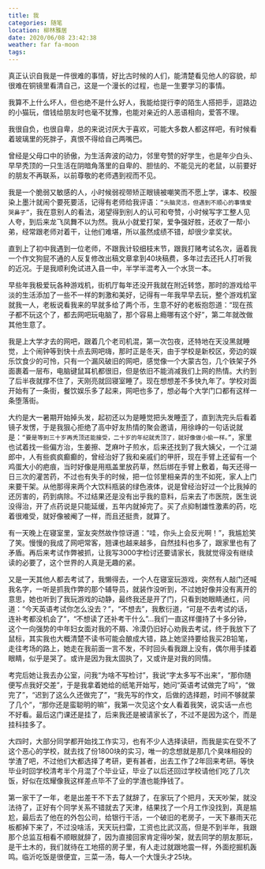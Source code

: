 ```yaml
---
title: 我
categories: 随笔
location: 柳林雅居
date: 2020/06/08 23:42:38
weather: far fa-moon
tags:
---
```


真正认识自我是一件很难的事情，好比古时候的人们，能清楚看见他人的容貌，却很难在铜镜里看清自己，这是一个漫长的过程，也是一生要学习的事情。

我算不上什么坏人，但也绝不是什么好人，我能给提行李的陌生人搭把手，逗路边的小猫玩，借钱给朋友时也毫不犹豫，也能对亲近的人恶语相向，爱答不理。

我很自负，也很自卑，总的来说讨厌大于喜欢，可能大多数人都这样吧，有时候看着玻璃里的死胖子，真恨不得给自己两嘴巴。

<!-- more -->

曾经是父母口中的骄傲，为生活奔波的动力，邻里夸赞的好学生，也是年少白头、早早秃顶的一只生活在阴暗角落里的自卑的、胆怯的、不能见光的老鼠，以前要好的朋友不再联系，以前尊敬的老师遇到视而不见。

我是一个脆弱又敏感的人，小时候弱视带矫正眼镜被嘲笑而不愿上学，课本、校服染上墨汁就闹个要死要活，记得有老师给我评语：`“头脑灵活，但遇到不顺心的事情爱哭鼻子”`，我在意别人的看法，渴望得到别人的认可和夸赞，小时候写字工整人见人夸，到后来龙飞凤舞不以为然。我从小就爱打架，爱争强好胜，还收了一帮小弟，经常跟老师对着干，让他们难堪，所以虽然成绩不错，却很少拿奖状。

直到上了初中我遇到一位老师，不跟我计较细枝末节，跟我打赌考试名次，逼着我一个作文狗屁不通的人反复修改出稿文章拿到40块稿费，多年过去还托人打听我的近况。于是我顺利免试进入县一中，半学半混考入一个水货一本。

早些年我极爱玩各种游戏机，街机厅每年还没开我就在附近转悠，那时的游戏给平淡的生活添加了一些不一样的刺激和美好，记得有一年我早早去玩，整个游戏机室就我一人，老板说看我来的早就多给了两个币，生意不好的老板抱怨道：“现在孩子都不玩这个了，都去网吧玩电脑了，那个容易上瘾哪有这个好”，第二年就改做其他生意了。

我是上大学才去的网吧，跟着几个老司机混，第一次包夜，还特地在天没黑就睡觉，上个闹钟等到快十点去网吧嗨，那时正是冬天，由于学校是新校区，旁边的娱乐饮食少的可怜，只有一个漏风破旧的网吧，感觉像一个大蒙古包，几个铁架子外面裹着一层布，电脑键鼠耳机都很旧，但是依旧不能消减我们上网的热情。大约到了后半夜就撑不住了，天刚亮就回寝室睡了。现在想想差不多快九年了。学校对面开始有了一条街，餐饮娱乐多了起来，网吧也多了，想必每个大学门口都有这样一条堕落街。

大约是大一暑期开始掉头发，起初还以为是睡觉把头发睡歪了，直到洗完头后看着镜子发愣，于是我狠心拒绝了高中好友热情的聚会邀请，用徐峥的一句话说就是：`“要是等到三十岁再秃顶还能接受，二十岁的年纪就秃顶了，就好像做小偷一样。”`，家里也试着找一些偏方治，生姜擦、芝麻叶子煎水，后来还找到了我大姨父，一个江湖郎中，人有些疯疯癫癫的，曾经治好了我和亲戚们的甲肝，现在手臂上还留有一个鸡蛋大小的疤痕，当时好像是用瓶盖里放药草，然后绑在手臂上敷着，每天还得一日三次的灌苦药，不过也有失手的时候，把一位邻里相亲弄的生不如死，家人上门来要干架。从他那得来两个大饮料瓶装的绿色液体，说是曾经治好过一个比我掉的还厉害的，药到病除。不过结果还是没有出乎我的意料，后来去了市医院，医生说没得治，开了点药说是只能延缓，五年内就掉完了。买了点抑制雄性激素的药，吃着很难受，就好像被阉了一样，而且还挺贵，就算了。

有一天晚上在寝室里，室友突然故作惊讶道：“哇，你头上会反光啊！”，我尴尬笑了笑。慢慢的我成了网吧常客，翘课也越来越多，自然挂科也多了，跟家里也有了矛盾。再后来考试作弊被抓，让我写3000字检讨还要请家长，我就觉得没有继续读的必要了，这个世界的人真是无趣的紧。

又是一天其他人都去考试了，我懒得去，一个人在寝室玩游戏，突然有人敲门还喊我名字，一听是抓我作弊的那个辅导员，就装作没听到，不过她好像并没有离开的意思，她也听到了我玩游戏的动静，最终我还是开了门，只看到她眼睛通红，问道：“今天英语考试你怎么没去？”，“不想去”，我敷衍道，“可是不去考试的话，连补考都没机会了”，“不想读了还补考干什么”...我们一直这样僵持了十多分钟，这个一向强势的中年妇女面对我的不屑、冷漠仍旧好心劝我去考试，终于我放下了鼠标，其实我也大概清楚不读书可能会酿成大错，路上她坚持要给我买2B铅笔，走往考场的路上，她走在我前面一言不发，不时回头看我跟上没有，偶尔用手揉着眼睛，似乎是哭了。或许是因为我太固执了，又或许是对我的同情。

考完后她让我去办公室，问我“为啥不写检讨”，我说“字太多写不出来”，“那你随便写点我好交差”，于是我拿着她给的纸笔开始写，她问“英语考试做完了吗”，“做完了”，“迟到了这么久还做完了”，“我先写的作文，后做的选择题，时间不够就蒙了几个”，“那你还是蛮聪明的嘛”，我第一次见这个女人看着我笑，说实话一点也不好看。最后这门课还是挂了，后来我还是被请家长了，不过不是因为这个，而是挂科挂多了。

大四时，大部分同学都开始找工作实习，也有不少人选择读研，而我是实在受不了这个恶心的学校，就去找了份1800块的实习，唯一的念想就是那几个臭味相投的学渣了吧，不过他们大都选择了考研，更有甚者，出去工作了2年回来考研。等快毕业时回学校清考半个月混了个毕业证，毕业了以后还回过学校请他们吃了几次饭，好似在炫耀像我这样差点毕不了业的学渣也能挣钱了。

第一家干了一年，老是出差干不下去了就辞了，在家玩了个把月，天天吵架，就没法待了，正好有个同学关系不错就去了天津，结果找了一个月工作没找到，真是尴尬，最后去了他在的外包公司，给银行干活，一个破旧的老房子，一天下暴雨天花板都掉下来了，不过没啥活，天天玩扫雷，工资也比武汉高，但是不到半年，我跟那个总监互相看不顺眼就辞了，因为直接回家肯定得吵架，就去同学的朋友那玩，是干土木的，我们就待在工地搭的房子里，有人走过就跟地震一样，外面挖掘机轰鸣。临沂吃饭是很便宜，三菜一汤，每人一个大馒头才25块。

